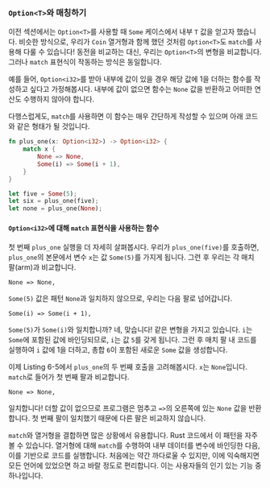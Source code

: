 ### `Option<T>`와 매칭하기

이전 섹션에서는 `Option<T>`를 사용할 때 `Some` 케이스에서 내부 `T` 값을 얻고자 했습니다. 비슷한 방식으로, 우리가 `Coin` 열거형과 함께 했던 것처럼 `Option<T>`도 `match`를 사용해 다룰 수 있습니다! 동전을 비교하는 대신, 우리는 `Option<T>`의 변형을 비교합니다. 그러나 `match` 표현식이 작동하는 방식은 동일합니다.

예를 들어, `Option<i32>`를 받아 내부에 값이 있을 경우 해당 값에 1을 더하는 함수를 작성하고 싶다고 가정해봅시다. 내부에 값이 없으면 함수는 `None` 값을 반환하고 어떠한 연산도 수행하지 않아야 합니다.

다행스럽게도, `match`를 사용하면 이 함수는 매우 간단하게 작성할 수 있으며 아래 코드와 같은 형태가 될 것입니다.

```rust
fn plus_one(x: Option<i32>) -> Option<i32> {
    match x {
        None => None,
        Some(i) => Some(i + 1),
    }
}

let five = Some(5);
let six = plus_one(five);
let none = plus_one(None);
```

#### `Option<i32>`에 대해 `match` 표현식을 사용하는 함수

첫 번째 `plus_one` 실행을 더 자세히 살펴봅시다. 우리가 `plus_one(five)`를 호출하면, `plus_one`의 본문에서 변수 `x`는 값 `Some(5)`를 가지게 됩니다. 그런 후 우리는 각 매치 팔(arm)과 비교합니다.

```rust,ignore
None => None,
```

`Some(5)` 값은 패턴 `None`과 일치하지 않으므로, 우리는 다음 팔로 넘어갑니다.

```rust,ignore
Some(i) => Some(i + 1),
```

`Some(5)`가 `Some(i)`와 일치합니까? 네, 맞습니다! 같은 변형을 가지고 있습니다. `i`는 `Some`에 포함된 값에 바인딩되므로, `i`는 값 `5`를 갖게 됩니다. 그런 후 매치 팔 내 코드를 실행하여 `i` 값에 1을 더하고, 총합 `6`이 포함된 새로운 `Some` 값을 생성합니다.

이제 Listing 6-5에서 `plus_one`의 두 번째 호출을 고려해봅시다. `x`는 `None`입니다. `match`로 들어가 첫 번째 팔과 비교합니다.

```rust,ignore
None => None,
```

일치합니다! 더할 값이 없으므로 프로그램은 멈추고 `=>`의 오른쪽에 있는 `None` 값을 반환합니다. 첫 번째 팔이 일치했기 때문에 다른 팔은 비교하지 않습니다.

`match`와 열거형을 결합하면 많은 상황에서 유용합니다. Rust 코드에서 이 패턴을 자주 볼 수 있습니다. 열거형에 대해 `match`를 수행하여 내부 데이터를 변수에 바인딩한 다음, 이를 기반으로 코드를 실행합니다. 처음에는 약간 까다로울 수 있지만, 이에 익숙해지면 모든 언어에 있었으면 하고 바랄 정도로 편리합니다. 이는 사용자들의 인기 있는 기능 중 하나입니다.